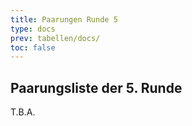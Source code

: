 ```yaml
---
title: Paarungen Runde 5
type: docs
prev: tabellen/docs/
toc: false
---
```



## Paarungsliste der 5. Runde

T.B.A.